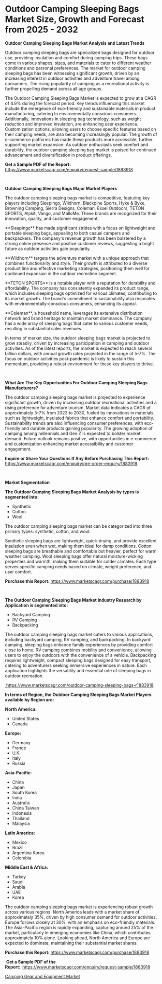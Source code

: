 <p><h1>Outdoor Camping Sleeping Bags Market Size, Growth and Forecast from 2025 - 2032</h1></p><p><strong>Outdoor Camping Sleeping Bags Market Analysis and Latest Trends</strong></p>
<p><p>Outdoor camping sleeping bags are specialized bags designed for outdoor use, providing insulation and comfort during camping trips. These bags come in various shapes, sizes, and materials to cater to different weather conditions and personal preferences. The market for outdoor camping sleeping bags has been witnessing significant growth, driven by an increasing interest in outdoor activities and adventure travel among consumers. The rising popularity of camping as a recreational activity is further propelling demand across all age groups.</p><p>The Outdoor Camping Sleeping Bags Market is expected to grow at a CAGR of 4.9% during the forecast period. Key trends influencing this market include the emergence of eco-friendly and sustainable materials in product manufacturing, catering to environmentally conscious consumers. Additionally, innovations in sleeping bag technology, such as weight reduction and improved insulation, are enhancing user experience. Customization options, allowing users to choose specific features based on their camping needs, are also becoming increasingly popular. The growth of e-commerce platforms has made these products more accessible, further supporting market expansion. As outdoor enthusiasts seek comfort and durability, the outdoor camping sleeping bag market is poised for continued advancement and diversification in product offerings.</p></p>
<p><strong>Get a Sample PDF of the Report:&nbsp;</strong> <a href="https://www.marketscagr.com/enquiry/request-sample/1883918?utm_campaign=2097&utm_medium=2&utm_source=Github&utm_content=ia&utm_term=09022025&utm_id=outdoor-camping-sleeping-bags">https://www.marketscagr.com/enquiry/request-sample/1883918</a></p>
<p>&nbsp;</p>
<p><strong>Outdoor Camping Sleeping Bags Major Market Players</strong></p>
<p><p>The outdoor camping sleeping bags market is competitive, featuring key players including Sleepingo, Wildhorn, Blackpine Sports, Hyke & Byke, Browning Camping, Sierra Designs, Coleman, Exxel Outdoors, TETON SPORTS, Alpkit, Vango, and MalloMe. These brands are recognized for their innovation, quality, and customer engagement.</p><p>**Sleepingo** has made significant strides with a focus on lightweight and portable sleeping bags, appealing to both casual campers and backpackers. The company's revenue growth has been bolstered by a strong online presence and positive customer reviews, suggesting a bright future as outdoor activities gain popularity.</p><p>**Wildhorn** targets the adventure market with a unique approach that combines functionality and style. Their growth is attributed to a diverse product line and effective marketing strategies, positioning them well for continued expansion in the outdoor recreation segment.</p><p>**TETON SPORTS** is a notable player with a reputation for durability and affordability. The company has consistently expanded its product range, which includes sleeping bags optimized for various climates, contributing to its market growth. The brand's commitment to sustainability also resonates with environmentally-conscious consumers, enhancing its appeal.</p><p>**Coleman**, a household name, leverages its extensive distribution network and brand heritage to maintain market dominance. The company has a wide array of sleeping bags that cater to various customer needs, resulting in substantial sales revenues.</p><p>In terms of market size, the outdoor sleeping bags market is projected to grow steadily, driven by increasing participation in camping and outdoor activities. As of the latest reports, the market is expected to reach several billion dollars, with annual growth rates projected in the range of 5-7%. The focus on outdoor activities post-pandemic is likely to sustain this momentum, providing a robust environment for these key players to thrive.</p></p>
<p>&nbsp;</p>
<p><strong>What Are The Key Opportunities For Outdoor Camping Sleeping Bags Manufacturers?</strong></p>
<p><p>The outdoor camping sleeping bags market is projected to experience significant growth, driven by increasing outdoor recreational activities and a rising preference for adventure tourism. Market data indicates a CAGR of approximately 5-7% from 2023 to 2030, fueled by innovations in materials, such as lightweight, insulated fabrics that enhance comfort and portability. Sustainability trends are also influencing consumer preferences, with eco-friendly and durable products gaining popularity. The growing adoption of camping among millennials and Gen Z is expected to bolster market demand. Future outlook remains positive, with opportunities in e-commerce and customization enhancing market accessibility and customer engagement.</p></p>
<p><strong>Inquire or Share Your Questions If Any Before Purchasing This Report:</strong> <a href="https://www.marketscagr.com/enquiry/pre-order-enquiry/1883918?utm_campaign=2097&utm_medium=2&utm_source=Github&utm_content=ia&utm_term=09022025&utm_id=outdoor-camping-sleeping-bags">https://www.marketscagr.com/enquiry/pre-order-enquiry/1883918</a></p>
<p>&nbsp;</p>
<p><strong>Market Segmentation</strong></p>
<p><strong>The Outdoor Camping Sleeping Bags Market Analysis by types is segmented into:</strong></p>
<p><ul><li>Synthetic</li><li>Cotton</li><li>Wool</li></ul></p>
<p><p>The outdoor camping sleeping bags market can be categorized into three primary types: synthetic, cotton, and wool. </p><p>Synthetic sleeping bags are lightweight, quick-drying, and provide excellent insulation even when wet, making them ideal for damp conditions. Cotton sleeping bags are breathable and comfortable but heavier, perfect for warm weather camping. Wool sleeping bags offer natural moisture-wicking properties and warmth, making them suitable for colder climates. Each type serves specific camping needs based on climate, weight preference, and user comfort.</p></p>
<p><strong>Purchase this Report:&nbsp;</strong><a href="https://www.marketscagr.com/purchase/1883918?utm_campaign=2097&utm_medium=2&utm_source=Github&utm_content=ia&utm_term=09022025&utm_id=outdoor-camping-sleeping-bags">https://www.marketscagr.com/purchase/1883918</a></p>
<p>&nbsp;</p>
<p><strong>The Outdoor Camping Sleeping Bags Market Industry Research by Application is segmented into:</strong></p>
<p><ul><li>Backyard Camping</li><li>RV Camping</li><li>Backpacking</li></ul></p>
<p><p>The outdoor camping sleeping bags market caters to various applications, including backyard camping, RV camping, and backpacking. In backyard camping, sleeping bags enhance family experiences by providing comfort close to home. RV camping combines mobility and convenience, allowing users to enjoy the outdoors with the convenience of a vehicle. Backpacking requires lightweight, compact sleeping bags designed for easy transport, catering to adventurers seeking immersive experiences in nature. Each application highlights the versatility and essential role of sleeping bags in outdoor recreation.</p></p>
<p><a href="https://www.marketscagr.com/outdoor-camping-sleeping-bags-r1883918?utm_campaign=2097&utm_medium=2&utm_source=Github&utm_content=ia&utm_term=09022025&utm_id=outdoor-camping-sleeping-bags">&nbsp;https://www.marketscagr.com/outdoor-camping-sleeping-bags-r1883918</a></p>
<p><strong>In terms of Region, the Outdoor Camping Sleeping Bags Market Players available by Region are:</strong></p>
<p>
    <p> <strong> North America: </strong>
        <ul>
            <li>United States</li>
            <li>Canada</li>
        </ul>
        </p> 
    <p> <strong> Europe: </strong>
        <ul>
            <li>Germany</li>
            <li>France</li>
            <li>U.K.</li>
            <li>Italy</li>
            <li>Russia</li>
        </ul>
        </p> 
    <p> <strong> Asia-Pacific: </strong>
        <ul>
            <li>China</li>
            <li>Japan</li>
            <li>South Korea</li>
            <li>India</li>
            <li>Australia</li>
            <li>China Taiwan</li>
            <li>Indonesia</li>
            <li>Thailand</li>
            <li>Malaysia</li>
        </ul>
        </p> 
    <p> <strong> Latin America: </strong>
        <ul>
            <li>Mexico</li>
            <li>Brazil</li>
            <li>Argentina Korea</li>
            <li>Colombia</li>
        </ul>
        </p> 
    <p> <strong> Middle East & Africa: </strong>
        <ul>
            <li>Turkey</li>
            <li>Saudi</li>
            <li>Arabia</li>
            <li>UAE</li>
            <li>Korea</li>
        </ul>
    </p>
    </p>
<p><p>The outdoor camping sleeping bags market is experiencing robust growth across various regions. North America leads with a market share of approximately 35%, driven by high consumer demand for outdoor activities. Europe follows closely at 30%, with an emphasis on eco-friendly materials. The Asia-Pacific region is rapidly expanding, capturing around 25% of the market, particularly in emerging economies like China, which contributes approximately 10% alone. Looking ahead, North America and Europe are expected to dominate, maintaining their substantial market shares.</p></p>
<p><strong>Purchase this Report: </strong><a href="https://www.marketscagr.com/purchase/1883918?utm_campaign=2097&utm_medium=2&utm_source=Github&utm_content=ia&utm_term=09022025&utm_id=outdoor-camping-sleeping-bags">https://www.marketscagr.com/purchase/1883918</a></p>
<p>&nbsp;<strong>Get a Sample PDF of the Report:&nbsp;&nbsp;</strong><a href="https://www.marketscagr.com/enquiry/request-sample/1883918?utm_campaign=2097&utm_medium=2&utm_source=Github&utm_content=ia&utm_term=09022025&utm_id=outdoor-camping-sleeping-bags">https://www.marketscagr.com/enquiry/request-sample/1883918</a></p>
<p><strong></strong></p>
<p><p><a href="https://github.com/FlorianWolf90/Market-Research-Report-List-1/blob/main/camping-gear-and-equipment-market.md?utm_campaign=2097&utm_medium=2&utm_source=Github&utm_content=ia&utm_term=09022025&utm_id=outdoor-camping-sleeping-bags">Camping Gear and Equipment Market</a></p></p>